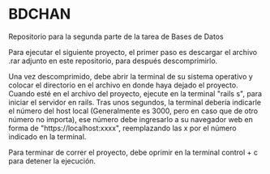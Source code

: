 # BDCHAN
Repositorio para la segunda parte de la tarea de Bases de Datos

Para ejecutar el siguiente proyecto, el primer paso es descargar el archivo .rar adjunto en este repositorio, para después descomprimirlo.

Una vez descomprimido, debe abrir la terminal de su sistema operativo y colocar el directorio en el archivo en donde haya dejado el proyecto. Cuando esté en el archivo del proyecto, ejecute en la terminal "rails s", para iniciar el servidor en rails.
Tras unos segundos, la terminal debería indicarle el número del host local (Generalmente es 3000, pero en caso que de otro número no importa), ese número debe ingresarlo a su navegador web en forma de "https://localhost:xxxx", reemplazando las x por el número indicado en la terminal.

Para terminar de correr el proyecto, debe oprimir en la terminal control + c para detener la ejecución.
